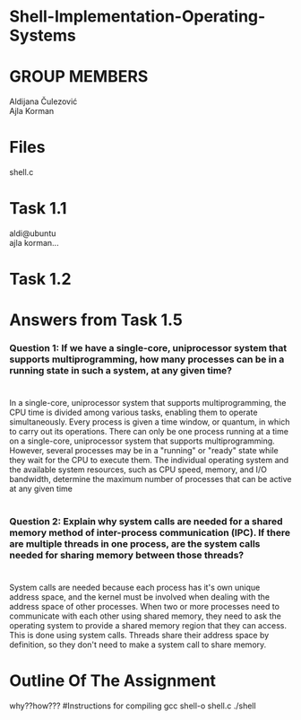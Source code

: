 # Shell-Implementation-Operating-Systems
# GROUP MEMBERS

Aldijana Čulezović <br />
Ajla Korman

# Files
shell.c

# Task 1.1
aldi@ubuntu  <br />
ajla korman...

# Task 1.2
# Answers from Task 1.5
### Question 1: If we have a single-core, uniprocessor system that supports multiprogramming, how many processes can be in a running state in such a system, at any given  time?
# 
In a single-core, uniprocessor system that supports multiprogramming, the CPU time is divided among various tasks, enabling them to operate simultaneously. Every process is given a time window, or quantum, in which to carry out its operations. There can only be one process running at a time on a single-core, uniprocessor system that supports multiprogramming. However, several processes may be in a "running" or "ready" state while they wait for the CPU to execute them. The individual operating system and the available system resources, such as CPU speed, memory, and I/O bandwidth, determine the maximum number of processes that can be active at any given time

#
### Question 2: Explain why system calls are needed for a shared memory method of inter-process communication (IPC). If there are multiple threads in one process, are the system calls needed for sharing memory between those threads?
#
System calls are needed because each process has it's own unique address space, and the kernel must be involved when dealing with the address space of other processes.
When two or more processes need to communicate with each other using shared memory, they need to ask the operating system to provide a shared memory region that they can access. This is done using system calls. Threads share their address space by definition, so they don't need to make a system call to share memory.
# Outline Of The Assignment
why??how???
#Instructions for compiling
gcc shell-o shell.c
./shell
